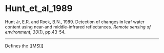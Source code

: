 # Hunt_et_al_1989

Hunt Jr, E.R. and Rock, B.N., 1989. Detection of changes in leaf water content using near-and middle-infrared reflectances. _Remote sensing of environment_, _30_(1), pp.43-54.

---
Defines the [[MSI]]